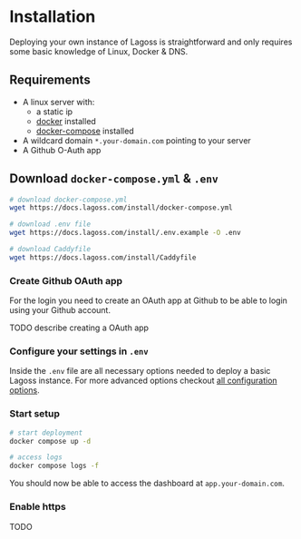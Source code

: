 # Installation

Deploying your own instance of Lagoss is straightforward and only requires some basic knowledge of Linux, Docker & DNS.

## Requirements

- A linux server with:
  - a static ip
  - [docker](https://docs.docker.com/engine/install/) installed
  - [docker-compose](https://docs.docker.com/compose/install/) installed
- A wildcard domain `*.your-domain.com` pointing to your server
- A Github O-Auth app

## Download `docker-compose.yml` & `.env`

```bash
# download docker-compose.yml
wget https://docs.lagoss.com/install/docker-compose.yml

# download .env file
wget https://docs.lagoss.com/install/.env.example -O .env

# download Caddyfile
wget https://docs.lagoss.com/install/Caddyfile
```

### Create Github OAuth app

For the login you need to create an OAuth app at Github to be able to login using your Github account.

TODO describe creating a OAuth app

### Configure your settings in `.env`

Inside the `.env` file are all necessary options needed to deploy a basic
Lagoss instance. For more advanced options checkout [all configuration options](configuration.md).

### Start setup

```bash
# start deployment
docker compose up -d

# access logs
docker compose logs -f
```

You should now be able to access the dashboard at `app.your-domain.com`.

### Enable https

TODO
